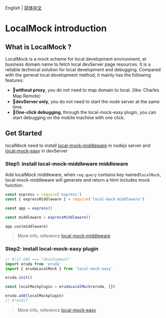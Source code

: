 English | [简体中文](./README_CN.md)

# LocalMock introduction

## What is LocalMock ?

LocalMock is a mock scheme for local development environment, at business domain name to fetch local devServer page resources. It is a reliable technical solution for local development and debugging. Compared with the general local development method, it mainly has the following features:

- 🎉**without proxy**, you do not need to map domain to local. (like: Charles Map Remote）
- 🚀**devServer only**, you do not need to start the node server at the same time.
- 🌻**One-click debugging**, through the local-mock-easy plugin, you can start debugging on the mobile machine with one click.

## Get Started

localMock need to install [local-mock-middleware](https://www.npmjs.com/package/local-mock-middleware) in nodejs server and [local-mock-easy](https://www.npmjs.com/package/local-mock-easy) in devServer

### Step1: install local-mock-middleware middleware

Add localMock middleware, when `req.query` contains key named`localMock`, local-mock-middleware will generate and return a html includes mock function.

```js
const express = require('express')
const { expressMiddleware } = require('local-mock-middleware')

const app = express()

const middleware = expressMiddleware()

app.use(middleware)
```

> More info, reference [local-mock-middleware](https://www.npmjs.com/package/local-mock-middleware)

### Step2: install local-mock-easy plugin

```js
// #!if ENV === "development"
import eruda from 'eruda'
import { erudaLocalMock } from 'local-mock-easy'

eruda.init()

const localMockplugin = erudaLocalMock(eruda, {})

eruda.add(localMockplugin)
// #!endif
```

> More info, reference [local-mock-easy](https://www.npmjs.com/package/local-mock-easy)
